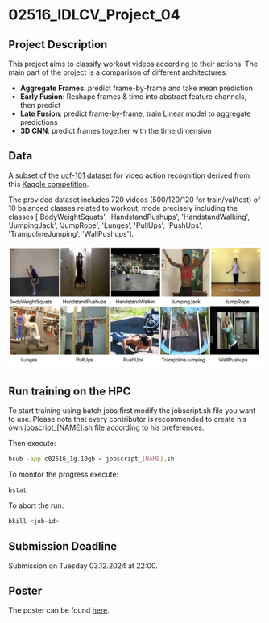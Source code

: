 # 02516_IDLCV_Project_04

## Project Description

This project aims to classify workout videos according to their actions. The main part of the project is a comparison of different architectures:

- **Aggregate Frames**: predict frame-by-frame and take mean prediction​
- **Early Fusion**: Reshape frames & time into abstract feature channels, then predict​
- **Late Fusion**: predict frame-by-frame, train Linear model to aggregate predictions​
- **3D CNN**: predict frames together with the time dimension

## Data

A subset of the [ucf-101 dataset](https://www.crcv.ucf.edu/data/UCF101.php) for video action recognition derived from this [Kaggle competition](https://www.kaggle.com/datasets/matthewjansen/ucf101-action-recognition).

The provided dataset includes 720 videos (500/120/120 for train/val/test) of 10 balanced classes related to workout, mode precisely including the classes ['BodyWeightSquats', 'HandstandPushups', 'HandstandWalking', 'JumpingJack', 'JumpRope', 'Lunges', 'PullUps', 'PushUps', 'TrampolineJumping', 'WallPushups'].

![pothole](docs/data_img.png)

## Run training on the HPC

To start training using batch jobs first modify the jobscript.sh file you want to use. Please note that every contributor is recommended to create his own jobscript_[NAME].sh file according to his preferences.

Then execute:

```bash
bsub -app c02516_1g.10gb < jobscript_[NAME].sh
```

To monitor the progress execute:
```bash
bstat
```

To abort the run:

```bash
bkill <job-id>
```
## Submission Deadline

Submission on Tuesday 03.12.2024 at 22:00.

## Poster 

The poster can be found [here](https://dtudk.sharepoint.com/:p:/r/sites/IntroDLCV2024/_layouts/15/Doc.aspx?sourcedoc=%7B1FA73496-174A-4087-9FC2-67226032D7E2%7D&file=Poster_Project_04.pptx).
